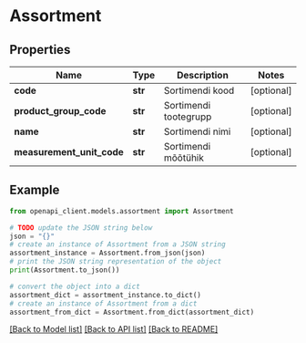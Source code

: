 # Assortment


## Properties

Name | Type | Description | Notes
------------ | ------------- | ------------- | -------------
**code** | **str** | Sortimendi kood | [optional] 
**product_group_code** | **str** | Sortimendi tootegrupp | [optional] 
**name** | **str** | Sortimendi nimi | [optional] 
**measurement_unit_code** | **str** | Sortimendi mõõtühik | [optional] 

## Example

```python
from openapi_client.models.assortment import Assortment

# TODO update the JSON string below
json = "{}"
# create an instance of Assortment from a JSON string
assortment_instance = Assortment.from_json(json)
# print the JSON string representation of the object
print(Assortment.to_json())

# convert the object into a dict
assortment_dict = assortment_instance.to_dict()
# create an instance of Assortment from a dict
assortment_from_dict = Assortment.from_dict(assortment_dict)
```
[[Back to Model list]](../README.md#documentation-for-models) [[Back to API list]](../README.md#documentation-for-api-endpoints) [[Back to README]](../README.md)


